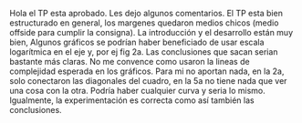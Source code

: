 Hola el TP esta aprobado. Les dejo algunos comentarios.  El TP esta bien
estructurado en general, los margenes quedaron medios chicos (medio offside
para cumplir la consigna). La introducción y el desarrollo están muy bien,
Algunos gráficos se podrían haber beneficiado de usar escala logarítmica en el
eje y, por ej fig 2a. Las conclusiones que sacan serian bastante más claras.
No me convence como usaron la lineas de complejidad esperada en los gráficos.
Para mi no aportan nada, en la 2a, solo conectaron las diagonales del cuadro,
en la 5a no tiene nada que ver una cosa con la otra. Podría haber cualquier
curva y seria lo mismo.  Igualmente, la experimentación es correcta como así
también las conclusiones.

